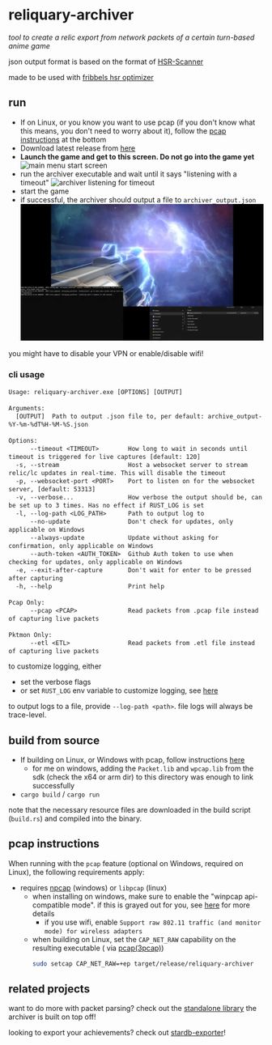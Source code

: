 # reliquary-archiver

_tool to create a relic export from network packets of a certain turn-based anime game_

json output format is based on the format of [HSR-Scanner](https://github.com/kel-z/HSR-Scanner)

made to be used with [fribbels hsr optimizer](https://github.com/fribbels/hsr-optimizer)

## run

- If on Linux, or you know you want to use pcap (if you don't know what this means, you don't need to worry about it), follow the [pcap instructions](#pcap-instructions) at the bottom
- Download latest release from [here](https://github.com/IceDynamix/reliquary-archiver/releases/)
- **Launch the game and get to this screen. Do not go into the game yet**
  ![main menu start screen](./hsr_hyperdrive.jpg)
- run the archiver executable and wait until it says "listening with a timeout"
  ![archiver listening for timeout](./listening_for_timeout.png)
- start the game
- if successful, the archiver should output a file to `archiver_output.json`
  ![archiver visual guide](./archiver_visual_guide.webp)

you might have to disable your VPN or enable/disable wifi!

### cli usage

```
Usage: reliquary-archiver.exe [OPTIONS] [OUTPUT]

Arguments:
  [OUTPUT]  Path to output .json file to, per default: archive_output-%Y-%m-%dT%H-%M-%S.json

Options:
      --timeout <TIMEOUT>        How long to wait in seconds until timeout is triggered for live captures [default: 120]
  -s, --stream                   Host a websocket server to stream relic/lc updates in real-time. This will disable the timeout
  -p, --websocket-port <PORT>    Port to listen on for the websocket server, [default: 53313]
  -v, --verbose...               How verbose the output should be, can be set up to 3 times. Has no effect if RUST_LOG is set
  -l, --log-path <LOG_PATH>      Path to output log to
      --no-update                Don't check for updates, only applicable on Windows
      --always-update            Update without asking for confirmation, only applicable on Windows
      --auth-token <AUTH_TOKEN>  Github Auth token to use when checking for updates, only applicable on Windows
  -e, --exit-after-capture       Don't wait for enter to be pressed after capturing
  -h, --help                     Print help

Pcap Only:
      --pcap <PCAP>              Read packets from .pcap file instead of capturing live packets

Pktmon Only:
      --etl <ETL>                Read packets from .etl file instead of capturing live packets
```

to customize logging, either

- set the verbose flags
- or set `RUST_LOG` env variable to customize logging,
  see [here](https://docs.rs/tracing-subscriber/latest/tracing_subscriber/filter/struct.EnvFilter.html#directives)

to output logs to a file, provide `--log-path <path>`. file logs will always be trace-level.

## build from source

- If building on Linux, or Windows with pcap, follow instructions [here](https://github.com/rust-pcap/pcap?tab=readme-ov-file#building)
    - for me on windows, adding the `Packet.lib` and `wpcap.lib` from the sdk (check the x64 or arm dir)
      to this directory was enough to link successfully
- `cargo build` / `cargo run`

note that the necessary resource files are downloaded in the build script (`build.rs`) and compiled into the binary.

## pcap instructions

When running with the `pcap` feature (optional on Windows, required on Linux),
the following requirements apply:

- requires [npcap](https://npcap.com/) (windows) or `libpcap` (linux)
    - when installing on windows, make sure to enable the "winpcap api-compatible mode".
      if this is grayed out for you, see [here](https://github.com/IceDynamix/reliquary-archiver/issues/2)
      for more details
        - if you use wifi, enable `Support raw 802.11 traffic (and monitor mode) for wireless adapters`
    - when building on Linux, set the `CAP_NET_RAW` capability on the resulting executable (
      via [pcap(3pcap)](https://man.archlinux.org/man/pcap.3pcap#Under~5))
      ```sh
      sudo setcap CAP_NET_RAW=+ep target/release/reliquary-archiver
      ```

## related projects

want to do more with packet parsing? check out the
[standalone library](https://github.com/IceDynamix/reliquary) the archiver is built on top off!

looking to export your achievements? check out [stardb-exporter](https://github.com/juliuskreutz/stardb-exporter)!
